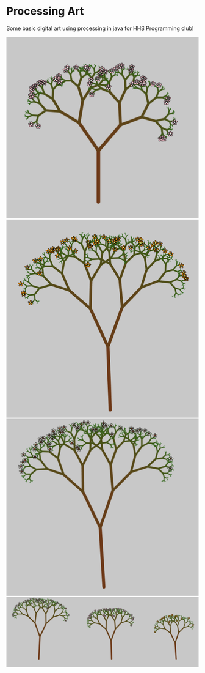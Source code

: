 # Processing Art
Some basic digital art using processing in java for HHS Programming club!

![Static](images/CherryBlossomTree.png)
![Static](images/OrangeTree.png)
![Static](images/Ripe.png)
![Static](images/Orchard.png)